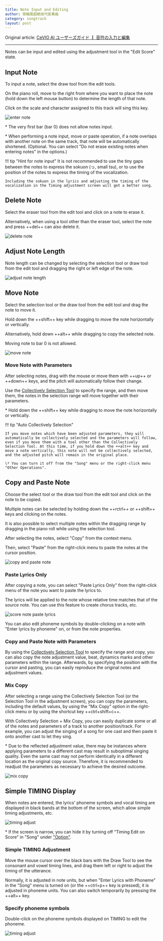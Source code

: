 ```yaml
---
title: Note Input and Editing
author: 夜輪風超絶技巧変奏曲
category: songtrack
layout: post
---
```

Original article: [CeVIO AI ユーザーズガイド ┃ 音符の入力と編集](https://cevio.jp/guide/cevio_ai/songtrack/song_02/)

---

Notes can be input and edited using the adjustment tool in the "Edit Score" state.

## Input Note

To input a note, select the draw tool from the edit tools.

On the piano roll, move to the right from where you want to place the note (hold down the left mouse button) to determine the length of that note.

Click on the scale and character assigned to this track will sing this key.

![enter note](images/song_02_1.png)

\* The very first bar (bar 0) does not allow notes input.

\* When performing a note input, move or paste operation, if a note overlaps with another note on the same track, that note will be automatically shortened. (Optional. You can select "Do not erase existing notes when entering notes" in the options.)

<!-- When a note is entered, the phoneme and vocal time of the lyrics are displayed below it. The timing can be adjusted here. -->

!!! tip "Hint for note input"
    It is not recommended to use the tiny gaps between the notes to express the sokuon (っ, small tsu), or to use the position of the notes to express the timing of the vocalization.

    Including the sokuon in the lyrics and adjusting the timing of the vocalization in the Timing adjustment screen will get a better song.

## Delete Note

Select the eraser tool from the edit tool and click on a note to erase it.

Alternatively, when using a tool other than the eraser tool, select the note and press ++del++ can also delete it.

![delete note](images/song_02_2.png)

## Adjust Note Length

Note length can be changed by selecting the selection tool or draw tool from the edit tool and dragging the right or left edge of the note.

![adjust note length](images/song_02_3.png)

## Move Note

Select the selection tool or the draw tool from the edit tool and drag the note to move it.

Hold down the ++shift++ key while dragging to move the note horizontally or vertically.

<!-- When multiple notes are selected at the same time, you can move them together. -->

Alternatively, hold down ++alt++ while dragging to copy the selected note.

Moving note to bar 0 is not allowed.

![move note](images/song_02_4.png)

### Move Note with Parameters

After selecting notes, drag with the mouse or move them with ++up++ or ++down++ keys, and the pitch will automatically follow their change.

Use the [Collectively Selection Tool](../song_05) to specify the range, and then move them, the notes in the selection range will move together with their parameters.

\* Hold down the ++shift++ key while dragging to move the note horizontally or vertically.

!!! tip "Auto Collectively Selection"

    If you move notes which have been adjusted parameters, they will automatically be collectively selected and the parameters will follow, even if you move them with a tool other than the Collectively Selection Tool. At this time, if you hold down the ++alt++ key and move a note vertically, this note will not be collectively selected, and the adjusted pitch will remain in the original place.

    \* You can turn it off from the "Song" menu or the right-click menu "Other Operations".

## Copy and Paste Note

Choose the select tool or the draw tool from the edit tool and click on the note to be copied.

Multiple notes can be selected by holding down the ++rctrl++ or ++shift++ keys and clicking on the notes.

It is also possible to select multiple notes within the dragging range by dragging in the piano roll while using the selection tool.

After selecting the notes, select "Copy" from the context menu.

Then, select "Paste" from the right-click menu to paste the notes at the cursor position.

![copy and paste note](images/song_02_5.png)

### Paste Lyrics Only

After copying a note, you can select "Paste Lyrics Only" from the right-click menu of the note you want to paste the lyrics to.

The lyrics will be applied to the note whose relative time matches that of the source note. You can use this feature to create chorus tracks, etc.

![score note paste lyrics](images/song_02_6.png)

You can also edit phoneme symbols by double-clicking on a note with "Enter lyrics by phoneme" on, or from the note properties.

### Copy and Paste Note with Parameters

By using the [Collectively Selection Tool](../song_05) to specify the range and copy, you can also copy the note adjustment value, beat, dynamics marks and other parameters within the range. Afterwards, by specifying the position with the cursor and pasting, you can easily reproduce the original notes and adjustment values.

### Mix Copy

After selecting a range using the Collectively Selection Tool (or the Selection Tool in the adjustment screen), you can copy the parameters, including the default values, by using the "Mix Copy" option in the right-click menu or by using the shortcut key ++ctrl+shift+c++.

With Collectively Selection + Mix Copy, you can easily duplicate some or all of the notes and parameters of a track to another position/track. For example, you can adjust the singing of a song for one cast and then paste it onto another cast to let they sing.

\* Due to the reflected adjustment value, there may be instances where applying parameters to a different cast may result in suboptimal singing quality. Even the same cast may not perform identically in a different location as the original copy source. Therefore, it is recommended to readjust the parameters as necessary to achieve the desired outcome.

![mix copy](images/song_02_V8.4.5_mixcopy.png)

## Simple TIMING Display

When notes are entered, the lyrics' phoneme symbols and vocal timing are displayed in black bands at the bottom of the screen, which allow simple timing adjustments, etc.

![timing adjust](images/song_02_7.png)

\* If the screen is narrow, you can hide it by turning off "Timing Edit on Score" in "Song" under ["Option"](../option/index.md).

### Simple TIMING Adjustment

Move the mouse cursor over the black bars with the Draw Tool to see the consonant and vowel timing lines, and drag them left or right to adjust the timing of the utterance.

Normally, it is adjusted in note units, but when "Enter Lyrics with Phoneme" in the "Song" menu is turned on (or the ++ctrl+p++ key is pressed), it is adjusted in phoneme units. You can also switch temporarily by pressing the ++alt++ key.

### Specify phoneme symbols

Double-click on the phoneme symbols displayed on TIMING to edit the phoneme.

![timing adjust](images/song_02_8.png)

<!-- \* You can also edit phoneme symbols by turning on "Enter Lyrics with Phoneme" and then double-clicking on a note, or by using the note properties. -->
